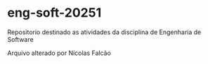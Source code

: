 # eng-soft-20251
Repositorio destinado as atividades da disciplina de Engenharia de Software

Arquivo alterado por Nícolas Falcão